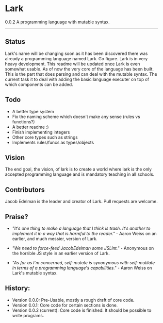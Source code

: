 # Lark
0.0.2
A programming language with mutable syntax.
______

## Status

Lark's name will be changing soon as it has been discovered there was already a programming language named Lark. Go figure. Lark is in very heavy development. This readme will be updated once Lark is even somewhat usable. As of now the very core of the language has been built. This is the part that does parsing and can deal with the mutable syntax. The current task it to deal with adding the basic language executer on top of which components can be added.

## Todo
- A better type system
- Fix the naming scheme which doesn't make any sense (rules vs functions?)
- A better readme :)
- Finish implementing integers
- Other core types such as strings
- Implements rules/funcs as types/objects

## Vision
The end goal, the vision, of lark is to create a world where lark is the only accepted programming language and is mandatory teaching in all schools.


## Contributors
Jacob Edelman is the leader and creator of Lark. Pull requests are welcome.

## Praise?

- _"It's one thing to make a language that I think is trash. It's another to implement it in a way that is harmful to the reader."_ - Aaron Weiss on an earlier, and much messier, version of Lark.

- _"We need to force-feed JacobEdelman some JSLint."_ - Anonymous on the horrible JS style in an earlier version of Lark.

-  _"As far as I'm concerned, self-mutate is synonymous with self-mutilate in terms of a programming language's capabilities."_ - Aaron Weiss on Lark's mutable syntax.

## History:

- Version 0.0.0: Pre-Usable, mostly a rough draft of core code.
- Version 0.0.1: Core code for certain sections is done.
- Version 0.0.2 (current): Core code is finished. It should be possible to write programs.
